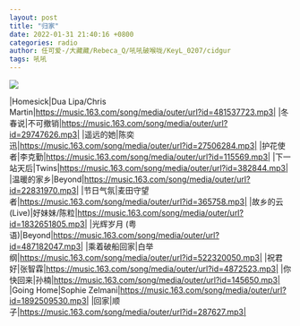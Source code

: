 ```yaml
---
layout: post
title: "归家"
date: 2022-01-31 21:40:16 +0800
categories: radio
author: 任可爱-/大藏藏/Rebeca_Q/吼吼破喉咙/KeyL_0207/cidgur
tags: 吼吼
---
```

![]({{site.baseurl}}/images/cover_20220131.jpg)

|Homesick|Dua Lipa/Chris Martin|https://music.163.com/song/media/outer/url?id=481537723.mp3|
|冬春说|不可撤销|https://music.163.com/song/media/outer/url?id=29747626.mp3|
|遥远的她|陈奕迅|https://music.163.com/song/media/outer/url?id=27506284.mp3|
|护花使者|李克勤|https://music.163.com/song/media/outer/url?id=115569.mp3|
|下一站天后|Twins|https://music.163.com/song/media/outer/url?id=382844.mp3|
|温暖的家乡|Beyond|https://music.163.com/song/media/outer/url?id=22831970.mp3|
|节日气氛|麦田守望者|https://music.163.com/song/media/outer/url?id=365758.mp3|
|故乡的云 (Live)|好妹妹/陈粒|https://music.163.com/song/media/outer/url?id=1832651805.mp3|
|光辉岁月 (粤语)|Beyond|https://music.163.com/song/media/outer/url?id=487182047.mp3|
|乘着破船回家|白举纲|https://music.163.com/song/media/outer/url?id=522320050.mp3|
|祝君好|张智霖|https://music.163.com/song/media/outer/url?id=4872523.mp3|
|你快回来|孙楠|https://music.163.com/song/media/outer/url?id=145650.mp3|
|Going Home|Sophie Zelmani|https://music.163.com/song/media/outer/url?id=1892509530.mp3|
|回家|顺子|https://music.163.com/song/media/outer/url?id=287627.mp3|

